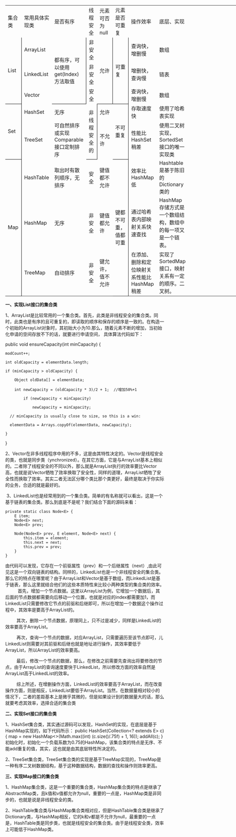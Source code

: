<table width="1120" border="0" cellpadding="0" cellspacing="0" style="width:840.00pt;border-collapse:collapse;table-layout:fixed;">
   <colgroup><col width="140" span="256" class="xl69" style="mso-width-source:userset;mso-width-alt:4480;">
   </colgroup><tbody><tr height="40" class="xl65" style="height:30.00pt;mso-height-source:userset;mso-height-alt:600;">
    <td class="xl70" height="40" width="140" style="height:30.00pt;width:105.00pt;" x:str="">集合类</td>
    <td class="xl70" width="140" style="width:105.00pt;" x:str="">常用具体实现类</td>
    <td class="xl70" width="140" style="width:105.00pt;" x:str="">是否有序</td>
    <td class="xl70" width="140" style="width:105.00pt;" x:str="">线程安全</td>
    <td class="xl71" width="140" style="width:105.00pt;" x:str="">元素可否为<font class="font32">null</font></td>
    <td class="xl70" width="140" style="width:105.00pt;" x:str="">元素是否可重复</td>
    <td class="xl70" width="140" style="width:105.00pt;" x:str="">操作效率</td>
    <td class="xl72" width="140" style="width:105.00pt;" x:str="">底层、实现</td>
   </tr>
   <tr height="40" class="xl66" style="height:30.00pt;mso-height-source:userset;mso-height-alt:600;">
    <td class="xl73" height="120" rowspan="3" style="height:90.00pt;border-right:.5pt solid windowtext;border-bottom:.5pt solid windowtext;" x:str="">List</td>
    <td class="xl74" x:str="">ArrayList</td>
    <td class="xl75" rowspan="3" style="border-right:.5pt solid windowtext;border-bottom:.5pt solid windowtext;" x:str="">都有序，可以使用get(Index)方法取值</td>
    <td class="xl74" x:str="">非安全</td>
    <td class="xl73" rowspan="3" style="border-right:.5pt solid windowtext;border-bottom:.5pt solid windowtext;" x:str="">允许</td>
    <td class="xl73" rowspan="3" style="border-right:.5pt solid windowtext;border-bottom:.5pt solid windowtext;" x:str="">可重复</td>
    <td class="xl76" x:str="">查询快，增删慢</td>
    <td class="xl76" x:str="">数组</td>
   </tr>
   <tr height="40" class="xl66" style="height:30.00pt;mso-height-source:userset;mso-height-alt:600;">
    <td class="xl76" x:str="">LinkedList</td>
    <td class="xl74" x:str="">非安全</td>
    <td class="xl79" x:str="">增删快，查询慢</td>
    <td class="xl76" x:str="">链表</td>
   </tr>
   <tr height="40" class="xl66" style="height:30.00pt;mso-height-source:userset;mso-height-alt:600;">
    <td class="xl74" x:str="">Vector</td>
    <td class="xl79" x:str="">安全</td>
    <td class="xl76" x:str="">查询快，增删慢</td>
    <td class="xl76" x:str="">数组</td>
   </tr>
   <tr height="40" class="xl67" style="height:30.00pt;mso-height-source:userset;mso-height-alt:600;">
    <td class="xl80" height="130.67" rowspan="2" style="height:98.00pt;border-right:.5pt solid windowtext;border-bottom:.5pt solid windowtext;" x:str="">Set</td>
    <td class="xl81" x:str="">HashSet</td>
    <td class="xl82" x:str="">无序</td>
    <td class="xl80" rowspan="2" style="border-right:.5pt solid windowtext;border-bottom:.5pt solid windowtext;" x:str="">非线程安全的</td>
    <td class="xl82" x:str="">允许</td>
    <td class="xl80" rowspan="2" style="border-right:.5pt solid windowtext;border-bottom:.5pt solid windowtext;" x:str="">不可重复</td>
    <td class="xl82" x:str="">存取速度快</td>
    <td class="xl82" x:str="">使用了哈希表实现</td>
   </tr>
   <tr height="90.67" class="xl67" style="height:68.00pt;mso-height-source:userset;mso-height-alt:1360;">
    <td class="xl81" x:str="">TreeSet</td>
    <td class="xl84" x:str="">可自然排序或实现Com<font class="font33">parable</font><font class="font7">接口定制排序</font></td>
    <td class="xl82" x:str="">不允许</td>
    <td class="xl85" x:str="">性能比<font class="font34">HashSet</font><font class="font8">稍差</font></td>
    <td class="xl82" x:str="">使用二叉树实现，<font class="font11">SortedSet</font><font class="font9">接口的唯一实现类</font></td>
   </tr>
   <tr height="56" class="xl68" style="height:42.00pt;mso-height-source:userset;mso-height-alt:840;">
    <td class="xl86" height="216" rowspan="3" style="height:162.00pt;border-right:.5pt solid windowtext;border-bottom:.5pt solid windowtext;" x:str="">Map</td>
    <td class="xl87" x:str="">HashTable</td>
    <td class="xl87" x:str="">取出时有散列顺序，无排序</td>
    <td class="xl88" x:str="">安全</td>
    <td class="xl87" x:str="">键值都不允许</td>
    <td class="xl89" rowspan="3" style="border-right:.5pt solid windowtext;border-bottom:.5pt solid windowtext;" x:str="">键都不可重，值都可重</td>
    <td class="xl90" x:str="">效率比<font class="font34">HashMap</font><font class="font8">低</font></td>
    <td class="xl91" x:str="">Hashtable是基于陈旧的Dictionary类的</td>
   </tr>
   <tr height="80" class="xl68" style="height:60.00pt;mso-height-source:userset;mso-height-alt:1200;">
    <td class="xl87" x:str="">HashMap</td>
    <td class="xl87" x:str="">无序</td>
    <td class="xl87" x:str="">非安全</td>
    <td class="xl87" x:str="">键值都允许</td>
    <td class="xl88" x:str="">通过哈希表内部映射关系快速查找</td>
    <td class="xl94" x:str="">HashMap<font class="font9">存储方式是一个数组结构，数组中的每一项又是一个链表。</font></td>
   </tr>
   <tr height="80" class="xl68" style="height:60.00pt;mso-height-source:userset;mso-height-alt:1200;">
    <td class="xl87" x:str="">TreeMap</td>
    <td class="xl87" x:str="">自动排序</td>
    <td class="xl87" x:str="">非安全</td>
    <td class="xl87" x:str="">键允许，值不允许</td>
    <td class="xl90" x:str="">在添加、删除和定位映射关系性能比<font class="font34">HashMap</font><font class="font8">稍差</font></td>
    <td class="xl90" x:str="">实现了<font class="font34">SortedMap</font><font class="font8">接口，映射关系有一定的顺序。</font><font class="font9">二叉树。</font></td>
   </tr>
   <!--[if supportMisalignedColumns]-->
    <tr width="0" style="display:none;">
     <td width="140" style="width:105;"></td>
    </tr>
   <!--[endif]-->
  </tbody></table>

**一、实现List接口的集合类**

1、ArrayList是比较常用的一个集合类。首先，此类是非线程安全的集合类。同时，此类也是有序的且可重复的，即读取的顺序和保存的顺序是一致的。在构造一个初始的ArrayList对象时，其初始大小为10.那么，随着元素不断的增加，当初始化申请的空间存放不下的话，就要进行申请空间，
具体算法代码如下：

  public void ensureCapacity(int minCapacity) {

    modCount++; 
 
    int oldCapacity = elementData.length;  

    if (minCapacity > oldCapacity) {  

        Object oldData[] = elementData;  

        int newCapacity = (oldCapacity * 3)/2 + 1;  //增加50%+1

            if (newCapacity < minCapacity)  

                newCapacity = minCapacity; 
 
      // minCapacity is usually close to size, so this is a win: 
 
      elementData = Arrays.copyOf(elementData, newCapacity);  

    }  

 }

 2、Vector在非多线程程序中用的不多，这是由其特性决定的。Vector是线程安全的类，也就是同步类（ynchronized）。在其它方面，它是与ArrayList基本上相似的。二者除了线程安全的不同以外，那么就是ArrayList执行的效率要比Vector高，也就是说Vector牺牲了效率换取了安全性，同样的道理，ArrayList牺牲了安全性而换取了效率。其实二者无法区分哪个类比那个类更好，最终是取决于你实际的业务，合适的就是最好的。

 3、LinkedList也是经常用到的一个集合类。简单的有名称就可以看出，这是一个基于链表的集合类。那么到底是不是呢？我们结合下面的源码来看：

    private static class Node<E> {
        E item;
        Node<E> next;
        Node<E> prev;
 
        Node(Node<E> prev, E element, Node<E> next) {
            this.item = element;
            this.next = next;
            this.prev = prev;
        }
    }

由代码可以发现，它存在一个前驱属性（prev）和一个后继属性（next）,由此可见这是一个双向链表的结构。同样的，LinkedList也是一个非线程安全的集合类。那么它的特点在哪里呢？由于ArrayList和Vector是基于数组，而LinkedList是基于链表，那么这里就结合他们的这些本质特性来比较小两种类型的集合类的效率。
          首先，增加一个节点数据。这里以ArrayList为例，它增加一个数据后，其后面的节点数据都需要向后移动一个位置，也就是对应的index都需要加1，而LinkedList只需要修改它节点的前驱和后继即可，所以在增加一个数据这个操作过程中，其效率是要高于ArrayList的。

         其次，删除一个节点数据，原理同上，只不过是减少，同样是LinkedList的效率要高于ArrayList。

         再次，查询一个节点的数据，对应ArrayList，只需要遍历至该节点即可，儿LinkedList则需要对其前驱和后继也就是地址进行操作，其效率要低于ArrayList，所以ArrayList的效率要高。

         最后，修改一个节点的数据，那么，在修改之前需要先查询出将要修改的节点，由于ArrayList的查询速度要快于LinkedList，所以修改方面的效率自然是ArrayList高于LinkedList的效率。

         综上所述，在增删操作方面，LinkedList的效率要高于ArrayList，而在改查操作方面，则是相反，LinkedList要低于ArrayList。当然，在数据量相对较小的情况下，二者的差距基本上是微乎其微的，但是如果设计到的数据量大的话，那么就要考虑其效率，选择合适的集合类

**二、实现Set接口的集合类**

1、HashSet集合类，其实通过源码可以发现，HashSet的实现，在底层是基于HashMap实现的，如下代码所示：
    public HashSet(Collection<? extends E> c) {
        map = new HashMap<>(Math.max((int) (c.size()/.75f) + 1, 16));
        addAll(c);
    }
 初始化时，初始化一个负载系数为0.75的HashMap，该集合类的特点是无序、不能add重复的值，其实，这也就是由其底层特性所决定的。

2、TreeSet集合类，TreeSet集合类的实现是基于TreeMap实现的，TreeMap是一种有序二叉树数据结构，基于这种数据结构，数据的查找和操作则效率更高。

**三、实现Map接口的集合类**

1、HashMap集合类，这是一个重要的集合类，HashMap集合类的特点是继承了AbstractMap类，且k值和v值都允许为null，重要的一点是，HashMap类是非同步的，也就是说是非线程安全的类。

2、HashTable集合类与HashMap集合类相对应，但是HashTable集合类是继承了Dictionary类，与HashMap相反，它的k和v都是不允许为null，最重要的一点是，HashTable类是同步类，也就是线程安全的集合类。由于是线程安全类，效率上可能低于HashMap类。
